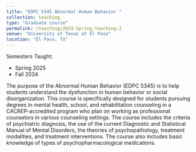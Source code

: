 ```yaml
---
title: "EDPC 5345 Abnormal Human Behavior "
collection: teaching
type: "Graduate course"
permalink: /teaching/2024-Spring-teaching-2
venue: "University of Texas at El Paso"
location: "El Paso, TX"  
---
```

Semesters Taught:
- Spring 2025 
- Fall 2024  

The purpose of the Abnormal Human Behavior (EDPC 5345) is to help students understand the dysfunction in human behavior or social disorganization. This course is specifically designed for students pursuing degrees in mental health, school, and rehabilitation counseling in a CACREP-accredited program who plan on working as professional counselors in various counseling settings. The course includes the criteria of psychiatric diagnosis, the use of the current Diagnostic and Statistical Manual of Mental Disorders, the theories of psychopathology, treatment modalities, and treatment interventions. The course also includes basic knowledge of types of psychopharmacological medications.

